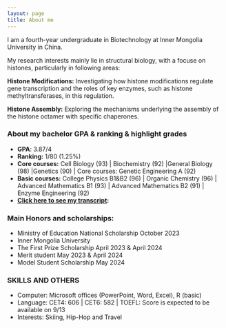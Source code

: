 ```yaml
---
layout: page
title: About me
---
```


I am a fourth-year undergraduate in Biotechnology at Inner Mongolia University in China. 

My research interests mainly lie in structural biology, with a focuse on histones, particularly in following areas: 

**Histone Modifications:** Investigating how histone modifications regulate gene transcription and the roles of key enzymes, such as histone methyltransferases, in this regulation. 

**Histone Assembly:** Exploring the mechanisms underlying the assembly of the histone octamer with specific chaperones.

### About my bachelor GPA & ranking & highlight grades

* **GPA**: 3.87/4
* **Ranking:** 1/80 (1.25%)
* **Core courses:** Cell Biology (93) | Biochemistry (92) |General Biology (98) |Genetics (90) | Core courses: Genetic Engineering A (92)
* **Basic courses:** College Physics B1&B2 (96) | Organic Chemistry (96) | Advanced Mathematics B1 (93) | Advanced Mathematics B2 (91) | Enzyme Engineering (92)
* **[Click here to see my transcript](assets/Transcript):**



### Main Honors and scholarships:

* Ministry of Education National Scholarship                                                                                                       October 2023
* Inner Mongolia University
* The First Prize Scholarship                                                                                                           April 2023 & April 2024
* Merit student                                                                                                                           May 2023 & April 2024
* Model Student Scholarship                                                                                                                            May 2024

### SKILLS AND OTHERS
* Computer: Microsoft offices (PowerPoint, Word, Excel), R (basic)
* Language: CET4: 606 | CET6: 582 | TOEFL: Score is expected to be available on 9/13
* Interests: Skiing, Hip-Hop and Travel
